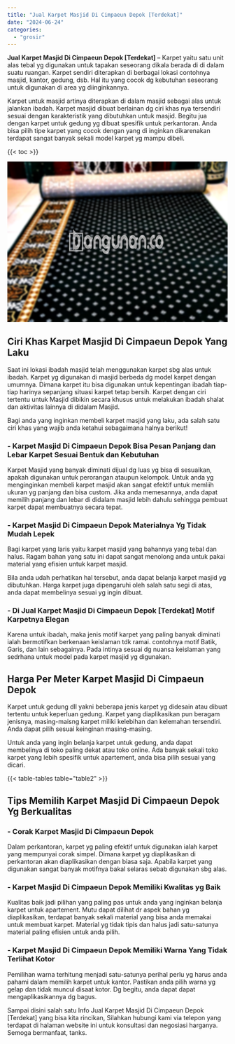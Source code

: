 ```yaml
---
title: "Jual Karpet Masjid Di Cimpaeun Depok [Terdekat]"
date: "2024-06-24"
categories: 
  - "grosir"
---
```


**Jual Karpet Masjid Di Cimpaeun Depok \[Terdekat\]** – Karpet yaitu satu unit alas tebal yg digunakan untuk tapakan seseorang dikala berada di di dalam suatu ruangan. Karpet sendiri diterapkan di berbagai lokasi contohnya masjid, kantor, gedung, dsb. Hal itu yang cocok dg kebutuhan seseorang untuk digunakan di area yg diinginkannya.

Karpet untuk masjid artinya diterapkan di dalam masjid sebagai alas untuk jalankan ibadah. Karpet masjid dibuat berlainan dg ciri khas nya tersendiri sesuai dengan karakteristik yang dibutuhkan untuk masjid. Begitu jua dengan karpet untuk gedung yg dibuat spesifik untuk perkantoran. Anda bisa pilih tipe karpet yang cocok dengan yang di inginkan dikarenakan terdapat sangat banyak sekali model karpet yg mampu dibeli.

{{< toc >}}

![Jual Karpet Masjid Di Cimpaeun Depok [Terdekat]](/images/grosir-karpet-murah-47.png)

## Ciri Khas Karpet Masjid Di Cimpaeun Depok Yang Laku

Saat ini lokasi ibadah masjid telah menggunakan karpet sbg alas untuk ibadah. Karpet yg digunakan di masjid berbeda dg model karpet dengan umumnya. Dimana karpet itu bisa digunakan untuk kepentingan ibadah tiap-tiap harinya sepanjang situasi karpet tetap bersih. Karpet dengan ciri tertentu untuk Masjid dibikin secara khusus untuk melakukan ibadah shalat dan aktivitas lainnya di didalam Masjid.

Bagi anda yang inginkan membeli karpet masjid yang laku, ada salah satu ciri khas yang wajib anda ketahui sebagaimana halnya berikut!

### \- Karpet Masjid Di Cimpaeun Depok Bisa Pesan Panjang dan Lebar Karpet Sesuai Bentuk dan Kebutuhan

Karpet Masjid yang banyak diminati dijual dg luas yg bisa di sesuaikan, apakah digunakan untuk perorangan ataupun kelompok. Untuk anda yg menginginkan membeli karpet masjid akan sangat efektif untuk memliih ukuran yg panjang dan bisa custom. Jika anda memesannya, anda dapat memilih panjang dan lebar di didalam masjid lebih dahulu sehingga pembuat karpet dapat membuatnya secara tepat.

### \- Karpet Masjid Di Cimpaeun Depok Materialnya Yg Tidak Mudah Lepek

Bagi karpet yang laris yaitu karpet masjid yang bahannya yang tebal dan halus. Ragam bahan yang satu ini dapat sangat menolong anda untuk pakai material yang efisien untuk karpet masjid.

Bila anda udah perhatikan hal tersebut, anda dapat belanja karpet masjid yg dibutuhkan. Harga karpet juga dipengaruhi oleh salah satu segi di atas, anda dapat membelinya sesuai yg ingin dibuat.

### \- Di Jual Karpet Masjid Di Cimpaeun Depok \[Terdekat\] Motif Karpetnya Elegan

Karena untuk ibadah, maka jenis motif karpet yang paling banyak diminati ialah bermotifkan berkenaan keislaman tdk ramai. contohnya motif Batik, Garis, dan lain sebagainya. Pada intinya sesuai dg nuansa keislaman yang sedrhana untuk model pada karpet masjid yg digunakan.

## Harga Per Meter Karpet Masjid Di Cimpaeun Depok

Karpet untuk gedung dll yakni beberapa jenis karpet yg didesain atau dibuat tertentu untuk keperluan gedung. Karpet yang diaplikasikan pun beragam jenisnya, masing-maisng karpet miliki kelebihan dan kelemahan tersendiri. Anda dapat pilih sesuai keinginan masing-masing.

Untuk anda yang ingin belanja karpet untuk gedung, anda dapat membelinya di toko paling dekat atau toko online. Ada banyak sekali toko karpet yang lebih spesifik untuk apartement, anda bisa pilih sesuai yang dicari.

{{< table-tables table="table2" >}}

## Tips Memilih Karpet Masjid Di Cimpaeun Depok Yg Berkualitas

### \- Corak Karpet Masjid Di Cimpaeun Depok

Dalam perkantoran, karpet yg paling efektif untuk digunakan ialah karpet yang mempunyai corak simpel. Dimana karpet yg diaplikasikan di perkantoran akan diaplikasikan dengan biasa saja. Apabila karpet yang digunakan sangat banyak motifnya bakal selaras sebab digunakan sbg alas.

### \- Karpet Masjid Di Cimpaeun Depok Memiliki Kwalitas yg Baik

Kualitas baik jadi pilihan yang paling pas untuk anda yang inginkan belanja karpet untuk apartement. Mutu dapat dilihat dr aspek bahan yg diaplikasikan, terdapat banyak sekali material yang bisa anda memakai untuk membuat karpet. Material yg tidak tipis dan halus jadi satu-satunya material paling efisien untuk anda pilih.

### \- Karpet Masjid Di Cimpaeun Depok Memiliki Warna Yang Tidak Terlihat Kotor

Pemilihan warna terhitung menjadi satu-satunya perihal perlu yg harus anda pahami dalam memilih karpet untuk kantor. Pastikan anda pilih warna yg gelap dan tidak muncul disaat kotor. Dg begitu, anda dapat dapat mengaplikasikannya dg bagus.

Sampai disini salah satu Info Jual Karpet Masjid Di Cimpaeun Depok \[Terdekat\] yang bisa kita rincikan, Silahkan hubungi kami via telepon yang terdapat di halaman website ini untuk konsultasi dan negosiasi harganya. Semoga bermanfaat, tanks.
